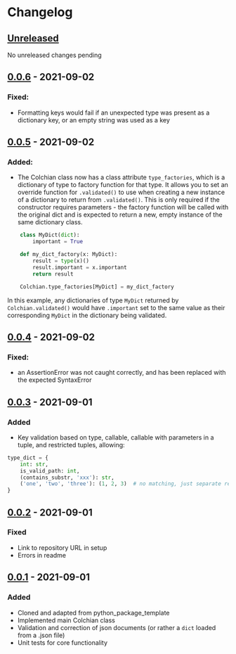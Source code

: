 # Changelog

## [Unreleased]

No unreleased changes pending

## [0.0.6] - 2021-09-02

### Fixed:
  - Formatting keys would fail if an unexpected type was present as a dictionary key, or an empty string was used as a key

## [0.0.5] - 2021-09-02

### Added:
  - The Colchian class now has a class attribute `type_factories`, which is a dictionary of type to factory function for that type. It allows you to set an override function for `.validated()` to use when creating a new instance of a dictionary to return from `.validated()`. This is only required if the constructor requires parameters - the factory function will be called with the original dict and is expected to return a new, empty instance of the same dictionary class.
```python
    class MyDict(dict):
        important = True

    def my_dict_factory(x: MyDict):
        result = type(x)()
        result.important = x.important
        return result

    Colchian.type_factories[MyDict] = my_dict_factory
```
In this example, any dictionaries of type `MyDict`  returned by `Colchian.validated()` would have `.important` set to the same value as their corresponding `MyDict` in the dictionary being validated.

## [0.0.4] - 2021-09-02

### Fixed:
  - an AssertionError was not caught correctly, and has been replaced with the expected SyntaxError

## [0.0.3] - 2021-09-01

### Added
  - Key validation based on type, callable, callable with parameters in a tuple, and restricted tuples, allowing:
```python
type_dict = {
    int: str,
    is_valid_path: int,
    (contains_substr, 'xxx'): str,
    ('one', 'two', 'three'): (1, 2, 3)  # no matching, just separate restriction for key and value 
}
```

## [0.0.2] - 2021-09-01

### Fixed
  - Link to repository URL in setup
  - Errors in readme

## [0.0.1] - 2021-09-01

### Added
  - Cloned and adapted from python_package_template
  - Implemented main Colchian class
  - Validation and correction of json documents (or rather a `dict` loaded from a .json file) 
  - Unit tests for core functionality

[Unreleased]: /../../../
[0.0.6]: /../../../tags/0.0.6
[0.0.5]: /../../../tags/0.0.5
[0.0.4]: /../../../tags/0.0.4
[0.0.3]: /../../../tags/0.0.3
[0.0.2]: /../../../tags/0.0.2
[0.0.1]: /../../../tags/0.0.1
